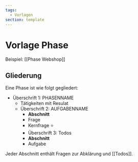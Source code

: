 ```yaml
---
tags:
  - Vorlagen
section: template
---
```


# Vorlage Phase

Beispiel: [[Phase Webshop]]

## Gliederung

Eine Phase ist wie folgt gegliedert:

* Überschrift 1: PHASENNAME
	* Tätigkeiten mit Resulat
	* Überschrift 2: AUFGABENNAME
		* **Abschnitt**
		* Frage
		* Kernfrage ⭐
 		* Überschrift 3: Todos
		* **Abschnitt**
		* Aufgabe

Jeder Abschnitt enthält Fragen zur Abklärung und [[Todos]].